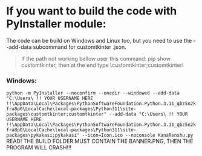 # If you want to build the code with PyInstaller module:
The code can be build on Windows and Linux too, but you need to use the --add-data subcommand for customtkinter .json.
> If the path not working bellow user this command: pip show customtkinter, then at the end type \customtkinter;customtkinter!
### Windows:
```python -m PyInstaller --noconfirm --onedir --windowed --add-data "C:\Users\ !! YOUR USERNAME HERE !!\AppData\Local\Packages\PythonSoftwareFoundation.Python.3.11_qbz5n2kfra8p0\LocalCache\local-packages\Python311\site-packages\customtkinter;customtkinter" --add-data "C:\Users\ !! YOUR USERNAME HERE !!\AppData\Local\Packages\PythonSoftwareFoundation.Python.3.11_qbz5n2kfra8p0\LocalCache\local-packages\Python311\site-packages\pykakasi;pykakasi" --icon=Icon.ico --noconsole KanaRenshu.py```
READ! THE BUILD FOLDER MUST CONTAIN THE BANNER.PNG, THEN THE PROGRAM WILL CRASH!!!
